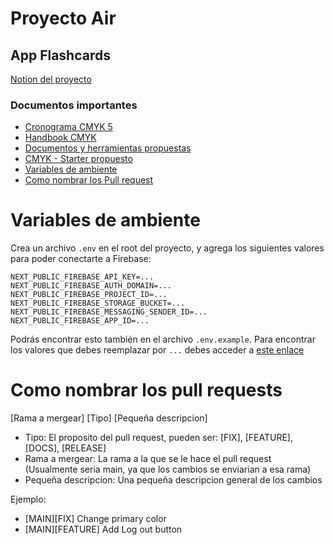# Proyecto Air

## App Flashcards

[Notion del proyecto](https://www.notion.so/hifrontendcafe/App-Flashcards-07ae6131573945cdae60bd0cab81bd64)

### Documentos importantes

- [Cronograma CMYK 5](https://www.notion.so/hifrontendcafe/Cronograma-CMYK-5-a07d7a873d884b5daa0299f948612e1c)
- [Handbook CMYK](https://servicedsgnclub.notion.site/servicedsgnclub/Handbook-CMYK-5-05e7d829e637488e92bda596d2ae365d)
- [Documentos y herramientas propuestas](https://hifrontendcafe.notion.site/Documentos-tiles-0f06b1283c2443e3a8edec08eaf2c8fc)
- [CMYK - Starter propuesto](https://github.com/rolivencia/cmyk-5-starter)
- [Variables de ambiente](https://github.com/frontendcafe/air-flashcards/edit/main-feature/6-add-folder-structure-doc/README.md#Variables-de-ambiente)
- [Como nombrar los Pull request](https://github.com/frontendcafe/air-flashcards/edit/main-feature/23-pr-and-branch-convetions/README.md#como-nombrar-los-pull-requests)
# Variables de ambiente

Crea un archivo `.env` en el root del proyecto, y agrega los siguientes valores para poder conectarte a Firebase:

```
NEXT_PUBLIC_FIREBASE_API_KEY=...
NEXT_PUBLIC_FIREBASE_AUTH_DOMAIN=...
NEXT_PUBLIC_FIREBASE_PROJECT_ID=...
NEXT_PUBLIC_FIREBASE_STORAGE_BUCKET=...
NEXT_PUBLIC_FIREBASE_MESSAGING_SENDER_ID=...
NEXT_PUBLIC_FIREBASE_APP_ID=...
```

Podrás encontrar esto también en el archivo `.env.example`. Para encontrar los valores que debes reemplazar por `...` debes acceder a [este enlace](https://console.firebase.google.com/u/1/project/air-flashcards/settings/general/web:M2IzYmYxNWQtOWRmNy00NGVmLWFlYmItYTk4NTk4YTUyMmQ3)

# Como nombrar los pull requests
[Rama a mergear] [Tipo] [Pequeña descripcion]

- Tipo: El proposito del pull request, pueden ser: [FIX], [FEATURE], [DOCS], [RELEASE]
- Rama a mergear: La rama a la que se le hace el pull request (Usualmente seria main, ya que los cambios se enviarian a esa rama)
- Pequeña descripcion: Una pequeña descripcion general de los cambios

Ejemplo:
- [MAIN][FIX] Change primary color
- [MAIN][FEATURE] Add Log out button
